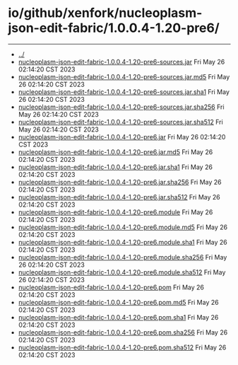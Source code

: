 # io/github/xenfork/nucleoplasm-json-edit-fabric/1.0.0.4-1.20-pre6/

---
- [../](../index.md)
- [nucleoplasm-json-edit-fabric-1.0.0.4-1.20-pre6-sources.jar](nucleoplasm-json-edit-fabric-1.0.0.4-1.20-pre6-sources.jar) Fri May 26 02:14:20 CST 2023
- [nucleoplasm-json-edit-fabric-1.0.0.4-1.20-pre6-sources.jar.md5](nucleoplasm-json-edit-fabric-1.0.0.4-1.20-pre6-sources.jar.md5) Fri May 26 02:14:20 CST 2023
- [nucleoplasm-json-edit-fabric-1.0.0.4-1.20-pre6-sources.jar.sha1](nucleoplasm-json-edit-fabric-1.0.0.4-1.20-pre6-sources.jar.sha1) Fri May 26 02:14:20 CST 2023
- [nucleoplasm-json-edit-fabric-1.0.0.4-1.20-pre6-sources.jar.sha256](nucleoplasm-json-edit-fabric-1.0.0.4-1.20-pre6-sources.jar.sha256) Fri May 26 02:14:20 CST 2023
- [nucleoplasm-json-edit-fabric-1.0.0.4-1.20-pre6-sources.jar.sha512](nucleoplasm-json-edit-fabric-1.0.0.4-1.20-pre6-sources.jar.sha512) Fri May 26 02:14:20 CST 2023
- [nucleoplasm-json-edit-fabric-1.0.0.4-1.20-pre6.jar](nucleoplasm-json-edit-fabric-1.0.0.4-1.20-pre6.jar) Fri May 26 02:14:20 CST 2023
- [nucleoplasm-json-edit-fabric-1.0.0.4-1.20-pre6.jar.md5](nucleoplasm-json-edit-fabric-1.0.0.4-1.20-pre6.jar.md5) Fri May 26 02:14:20 CST 2023
- [nucleoplasm-json-edit-fabric-1.0.0.4-1.20-pre6.jar.sha1](nucleoplasm-json-edit-fabric-1.0.0.4-1.20-pre6.jar.sha1) Fri May 26 02:14:20 CST 2023
- [nucleoplasm-json-edit-fabric-1.0.0.4-1.20-pre6.jar.sha256](nucleoplasm-json-edit-fabric-1.0.0.4-1.20-pre6.jar.sha256) Fri May 26 02:14:20 CST 2023
- [nucleoplasm-json-edit-fabric-1.0.0.4-1.20-pre6.jar.sha512](nucleoplasm-json-edit-fabric-1.0.0.4-1.20-pre6.jar.sha512) Fri May 26 02:14:20 CST 2023
- [nucleoplasm-json-edit-fabric-1.0.0.4-1.20-pre6.module](nucleoplasm-json-edit-fabric-1.0.0.4-1.20-pre6.module) Fri May 26 02:14:20 CST 2023
- [nucleoplasm-json-edit-fabric-1.0.0.4-1.20-pre6.module.md5](nucleoplasm-json-edit-fabric-1.0.0.4-1.20-pre6.module.md5) Fri May 26 02:14:20 CST 2023
- [nucleoplasm-json-edit-fabric-1.0.0.4-1.20-pre6.module.sha1](nucleoplasm-json-edit-fabric-1.0.0.4-1.20-pre6.module.sha1) Fri May 26 02:14:20 CST 2023
- [nucleoplasm-json-edit-fabric-1.0.0.4-1.20-pre6.module.sha256](nucleoplasm-json-edit-fabric-1.0.0.4-1.20-pre6.module.sha256) Fri May 26 02:14:20 CST 2023
- [nucleoplasm-json-edit-fabric-1.0.0.4-1.20-pre6.module.sha512](nucleoplasm-json-edit-fabric-1.0.0.4-1.20-pre6.module.sha512) Fri May 26 02:14:20 CST 2023
- [nucleoplasm-json-edit-fabric-1.0.0.4-1.20-pre6.pom](nucleoplasm-json-edit-fabric-1.0.0.4-1.20-pre6.pom) Fri May 26 02:14:20 CST 2023
- [nucleoplasm-json-edit-fabric-1.0.0.4-1.20-pre6.pom.md5](nucleoplasm-json-edit-fabric-1.0.0.4-1.20-pre6.pom.md5) Fri May 26 02:14:20 CST 2023
- [nucleoplasm-json-edit-fabric-1.0.0.4-1.20-pre6.pom.sha1](nucleoplasm-json-edit-fabric-1.0.0.4-1.20-pre6.pom.sha1) Fri May 26 02:14:20 CST 2023
- [nucleoplasm-json-edit-fabric-1.0.0.4-1.20-pre6.pom.sha256](nucleoplasm-json-edit-fabric-1.0.0.4-1.20-pre6.pom.sha256) Fri May 26 02:14:20 CST 2023
- [nucleoplasm-json-edit-fabric-1.0.0.4-1.20-pre6.pom.sha512](nucleoplasm-json-edit-fabric-1.0.0.4-1.20-pre6.pom.sha512) Fri May 26 02:14:20 CST 2023
